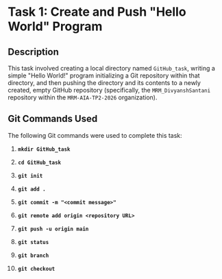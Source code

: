 # Task 1: Create and Push "Hello World" Program

## Description

This task involved creating a local directory named `GitHub_task`, writing a simple "Hello World!" program initializing a Git repository within that directory, and then pushing the directory and its contents to a newly created, empty GitHub repository (specifically, the `MRM_DivyanshSantani` repository within the `MRM-AIA-TP2-2026` organization).

## Git Commands Used

The following Git commands were used to complete this task:

1.  **`mkdir GitHub_task`**

2.  **`cd GitHub_task`**

3.  **`git init`**

4.  **`git add .`**

5.  **`git commit -m "<commit message>"`**

6.  **`git remote add origin <repository URL>`**

7.  **`git push -u origin main`**

8. **`git status`**

9. **`git branch`**

10. **`git checkout`**
